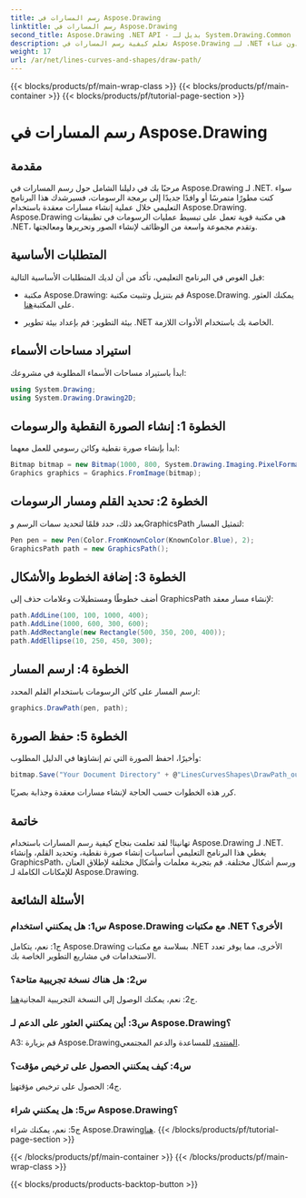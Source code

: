 ```yaml
---
title: رسم المسارات في Aspose.Drawing
linktitle: رسم المسارات في Aspose.Drawing
second_title: Aspose.Drawing .NET API - بديل لـ System.Drawing.Common
description: تعلم كيفية رسم المسارات في Aspose.Drawing لـ .NET باستخدام هذا الدليل التفصيلي خطوة بخطوة. قم بإنشاء رسومات مذهلة دون عناء.
weight: 17
url: /ar/net/lines-curves-and-shapes/draw-path/
---
```


{{< blocks/products/pf/main-wrap-class >}}
{{< blocks/products/pf/main-container >}}
{{< blocks/products/pf/tutorial-page-section >}}

# رسم المسارات في Aspose.Drawing

## مقدمة

مرحبًا بك في دليلنا الشامل حول رسم المسارات في Aspose.Drawing لـ .NET. سواء كنت مطورًا متمرسًا أو وافدًا جديدًا إلى برمجة الرسومات، فسيرشدك هذا البرنامج التعليمي خلال عملية إنشاء مسارات معقدة باستخدام Aspose.Drawing. Aspose.Drawing هي مكتبة قوية تعمل على تبسيط عمليات الرسومات في تطبيقات .NET، وتقدم مجموعة واسعة من الوظائف لإنشاء الصور وتحريرها ومعالجتها.

## المتطلبات الأساسية

قبل الغوص في البرنامج التعليمي، تأكد من أن لديك المتطلبات الأساسية التالية:

-  مكتبة Aspose.Drawing: قم بتنزيل وتثبيت مكتبة Aspose.Drawing. يمكنك العثور على المكتبة[هنا](https://releases.aspose.com/drawing/net/).

- بيئة التطوير: قم بإعداد بيئة تطوير .NET الخاصة بك باستخدام الأدوات اللازمة.

## استيراد مساحات الأسماء

ابدأ باستيراد مساحات الأسماء المطلوبة في مشروعك:

```csharp
using System.Drawing;
using System.Drawing.Drawing2D;
```

## الخطوة 1: إنشاء الصورة النقطية والرسومات

ابدأ بإنشاء صورة نقطية وكائن رسومي للعمل معهما:

```csharp
Bitmap bitmap = new Bitmap(1000, 800, System.Drawing.Imaging.PixelFormat.Format32bppPArgb);
Graphics graphics = Graphics.FromImage(bitmap);
```

## الخطوة 2: تحديد القلم ومسار الرسومات

بعد ذلك، حدد قلمًا لتحديد سمات الرسم وGraphicsPath لتمثيل المسار:

```csharp
Pen pen = new Pen(Color.FromKnownColor(KnownColor.Blue), 2);
GraphicsPath path = new GraphicsPath();
```

## الخطوة 3: إضافة الخطوط والأشكال

أضف خطوطًا ومستطيلات وعلامات حذف إلى GraphicsPath لإنشاء مسار معقد:

```csharp
path.AddLine(100, 100, 1000, 400);
path.AddLine(1000, 600, 300, 600);
path.AddRectangle(new Rectangle(500, 350, 200, 400));
path.AddEllipse(10, 250, 450, 300);
```

## الخطوة 4: ارسم المسار

ارسم المسار على كائن الرسومات باستخدام القلم المحدد:

```csharp
graphics.DrawPath(pen, path);
```

## الخطوة 5: حفظ الصورة

وأخيرًا، احفظ الصورة التي تم إنشاؤها في الدليل المطلوب:

```csharp
bitmap.Save("Your Document Directory" + @"LinesCurvesShapes\DrawPath_out.png");
```

كرر هذه الخطوات حسب الحاجة لإنشاء مسارات معقدة وجذابة بصريًا.

## خاتمة

تهانينا! لقد تعلمت بنجاح كيفية رسم المسارات باستخدام Aspose.Drawing لـ .NET. يغطي هذا البرنامج التعليمي أساسيات إنشاء صورة نقطية، وتحديد القلم، وإنشاء GraphicsPath، ورسم أشكال مختلفة. قم بتجربة معلمات وأشكال مختلفة لإطلاق العنان للإمكانات الكاملة لـ Aspose.Drawing.

## الأسئلة الشائعة

### س1: هل يمكنني استخدام Aspose.Drawing مع مكتبات .NET الأخرى؟

ج1: نعم، يتكامل Aspose.Drawing بسلاسة مع مكتبات .NET الأخرى، مما يوفر تعدد الاستخدامات في مشاريع التطوير الخاصة بك.

### س2: هل هناك نسخة تجريبية متاحة؟

 ج2: نعم، يمكنك الوصول إلى النسخة التجريبية المجانية[هنا](https://releases.aspose.com/).

### س3: أين يمكنني العثور على الدعم لـ Aspose.Drawing؟

 A3: قم بزيارة Aspose.Drawing[المنتدى](https://forum.aspose.com/c/diagram/17) للمساعدة والدعم المجتمعي.

### س4: كيف يمكنني الحصول على ترخيص مؤقت؟

 ج4: الحصول على ترخيص مؤقت[هنا](https://purchase.aspose.com/temporary-license/).

### س5: هل يمكنني شراء Aspose.Drawing؟

 ج5: نعم، يمكنك شراء Aspose.Drawing[هنا](https://purchase.aspose.com/buy).
{{< /blocks/products/pf/tutorial-page-section >}}

{{< /blocks/products/pf/main-container >}}
{{< /blocks/products/pf/main-wrap-class >}}

{{< blocks/products/products-backtop-button >}}
